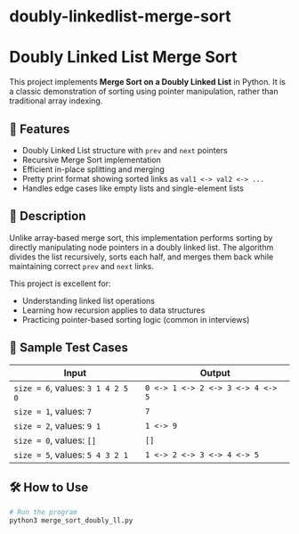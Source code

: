 # doubly-linkedlist-merge-sort
# Doubly Linked List Merge Sort

This project implements **Merge Sort on a Doubly Linked List** in Python. It is a classic demonstration of sorting using pointer manipulation, rather than traditional array indexing.

## 🚀 Features

- Doubly Linked List structure with `prev` and `next` pointers
- Recursive Merge Sort implementation
- Efficient in-place splitting and merging
- Pretty print format showing sorted links as `val1 <-> val2 <-> ...`
- Handles edge cases like empty lists and single-element lists

## 📄 Description

Unlike array-based merge sort, this implementation performs sorting by directly manipulating node pointers in a doubly linked list. The algorithm divides the list recursively, sorts each half, and merges them back while maintaining correct `prev` and `next` links.

This project is excellent for:
- Understanding linked list operations
- Learning how recursion applies to data structures
- Practicing pointer-based sorting logic (common in interviews)

## 🧪 Sample Test Cases

| Input                             | Output                        |
|----------------------------------|-------------------------------|
| `size = 6`, values: `3 1 4 2 5 0` | `0 <-> 1 <-> 2 <-> 3 <-> 4 <-> 5` |
| `size = 1`, values: `7`          | `7`                           |
| `size = 2`, values: `9 1`        | `1 <-> 9`                     |
| `size = 0`, values: `[]`         | `[]`                          |
| `size = 5`, values: `5 4 3 2 1`  | `1 <-> 2 <-> 3 <-> 4 <-> 5`   |

## 🛠️ How to Use

```bash
# Run the program
python3 merge_sort_doubly_ll.py
